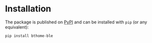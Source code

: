 # Installation

The package is published on [PyPI](https://pypi.org/project/bthome-ble/) and can be installed with `pip` (or any equivalent):

```bash
pip install bthome-ble
```
